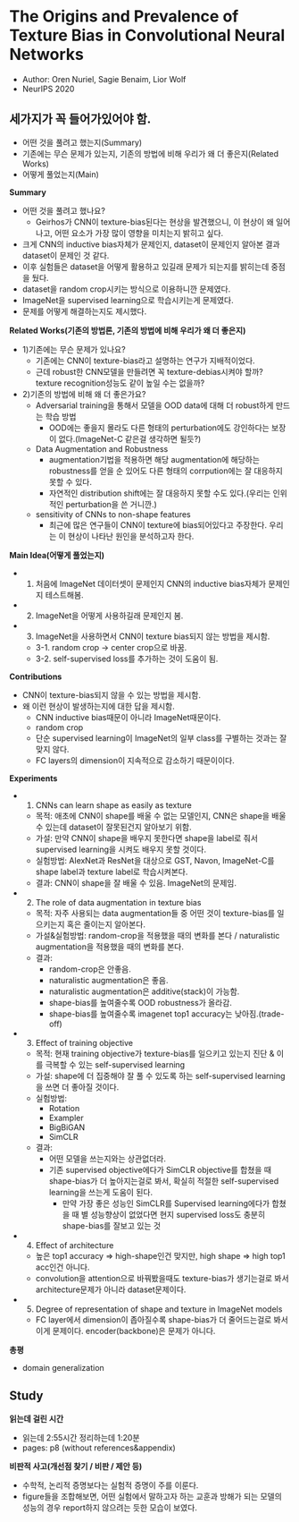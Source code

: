 # The Origins and Prevalence of Texture Bias in Convolutional Neural Networks
- Author: Oren Nuriel, Sagie Benaim, Lior Wolf
- NeurIPS 2020

## 세가지가 꼭 들어가있어야 함.
- 어떤 것을 풀려고 했는지(Summary)
- 기존에는 무슨 문제가 있는지, 기존의 방법에 비해 우리가 왜 더 좋은지(Related Works)
- 어떻게 풀었는지(Main)

**Summary**
- 어떤 것을 풀려고 했나요?
  - Geirhos가 CNN이 texture-bias된다는 현상을 발견했으니, 이 현상이 왜 일어나고, 어떤 요소가 가장 많이 영향을 미치는지 밝히고 싶다.
- 크게 CNN의 inductive bias자체가 문제인지, dataset이 문제인지 알아본 결과 dataset이 문제인 것 같다.
- 이후 실험들은 dataset을 어떻게 활용하고 있길래 문제가 되는지를 밝히는데 중점을 뒀다.
- dataset을 random crop시키는 방식으로 이용하니깐 문제였다.
- ImageNet을 supervised learning으로 학습시키는게 문제였다.
- 문제를 어떻게 해결하는지도 제시했다.

**Related Works(기존의 방법론, 기존의 방법에 비해 우리가 왜 더 좋은지)**
- 1)기존에는 무슨 문제가 있나요?
  - 기존에는 CNN이 texture-bias라고 설명하는 연구가 지배적이었다. 
  - 근데 robust한 CNN모델을 만들려면 꼭 texture-debias시켜야 할까? texture recognition성능도 같이 높일 수는 없을까?
- 2)기존의 방법에 비해 왜 더 좋은가요?
  - Adversarial training을 통해서 모델을 OOD data에 대해 더 robust하게 만드는 학습 방법
    - OOD에는 좋을지 몰라도 다른 형태의 perturbation에도 강인하다는 보장이 없다.(ImageNet-C 같은걸 생각하면 될듯?)
  - Data Augmentation and Robustness
    - augmentation기법을 적용하면 해당 augmentation에 해당하는 robustness를 얻을 순 있어도 다른 형태의 corrpution에는 잘 대응하지 못할 수 있다.
    - 자연적인 distribution shift에는 잘 대응하지 못할 수도 있다.(우리는 인위적인 perturbation을 쓴 거니깐.)
  - sensitivity of CNNs to non-shape features
    - 최근에 많은 연구들이 CNN이 texture에 bias되어있다고 주장한다. 우리는 이 현상이 나타난 원인을 분석하고자 한다.

**Main Idea(어떻게 풀었는지)**
- 1) 처음에 ImageNet 데이터셋이 문제인지 CNN의 inductive bias자체가 문제인지 테스트해봄.
- 2) ImageNet을 어떻게 사용하길래 문제인지 봄.
- 3) ImageNet을 사용하면서 CNN이 texture bias되지 않는 방법을 제시함.
  - 3-1. random crop -> center crop으로 바꿈.
  - 3-2. self-supervised loss를 추가하는 것이 도움이 됨.

**Contributions**
- CNN이 texture-bias되지 않을 수 있는 방법을 제시함.
- 왜 이런 현상이 발생하는지에 대한 답을 제시함.
  - CNN inductive bias때문이 아니라 ImageNet때문이다.
  - random crop
  - 단순 supervised learning이 ImageNet의 일부 class를 구별하는 것과는 잘 맞지 않다.
  - FC layers의 dimension이 지속적으로 감소하기 때문이이다.

**Experiments**
- 1) CNNs can learn shape as easily as texture
  - 목적: 애초에 CNN이 shape를 배울 수 없는 모델인지, CNN은 shape을 배울 수 있는데 dataset이 잘못된건지 알아보기 위함.
  - 가설: 만약 CNN이 shape을 배우지 못한다면 shape을 label로 줘서 supervised learning을 시켜도 배우지 못할 것이다.
  - 실험방법: AlexNet과 ResNet을 대상으로 GST, Navon, ImageNet-C를 shape label과 texture label로 학습시켜본다.
  - 결과: CNN이 shape을 잘 배울 수 있음. ImageNet의 문제임.
- 2) The role of data augmentation in texture bias
  - 목적: 자주 사용되는 data augmentation들 중 어떤 것이 texture-bias를 일으키는지 혹은 줄이는지 알아본다.
  - 가설&실험방법: random-crop을 적용했을 때의 변화를 본다 / naturalistic augmentation을 적용했을 때의 변화를 본다.
  - 결과:
    - random-crop은 안좋음.
    - naturalistic augmentation은 좋음.
    - naturalistic augmentation은 additive(stack)이 가능함.
    - shape-bias를 높여줄수록 OOD robustness가 올라감.
    - shape-bias를 높여줄수록 imagenet top1 accuracy는 낮아짐.(trade-off)
- 3) Effect of training objective
  - 목적: 현재 training objective가 texture-bias를 일으키고 있는지 진단 & 이를 극복할 수 있는 self-supervised learning
  - 가설: shape에 더 집중해야 잘 풀 수 있도록 하는 self-supervised learning을 쓰면 더 좋아질 것이다.
  - 실험방법:
    - Rotation
    - Exampler
    - BigBiGAN
    - SimCLR
  - 결과:
    - 어떤 모델을 쓰는지와는 상관없더라.
    - 기존 supervised objective에다가 SimCLR objective를 합쳤을 때 shape-bias가 더 높아지는걸로 봐서, 확실히 적절한 self-supervised learning을 쓰는게 도움이 된다.
      - 만약 가장 좋은 성능인 SimCLR를 Supervised learning에다가 합쳤을 때 별 성능향상이 없었다면 현지 supervised loss도 충분히 shape-bias를 잘보고 있는 것
- 4) Effect of architecture
  - 높은 top1 accuracy => high-shape인건 맞지만, high shape => high top1 acc인건 아니다.
  - convolution을 attention으로 바꿔봤을때도 texture-bias가 생기는걸로 봐서 architecture문제가 아니라 dataset문제이다.
- 5) Degree of representation of shape and texture in ImageNet models
  - FC layer에서 dimension이 좁아질수록 shape-bias가 더 줄어드는걸로 봐서 이게 문제이다. encoder(backbone)은 문제가 아니다.

**총평**
- domain generalization

## Study

**읽는데 걸린 시간**
- 읽는데 2:55시간 정리하는데 1:20분
- pages: p8 (without references&appendix) 

**비판적 사고(개선점 찾기 / 비판 / 제안 등)**
- 수학적, 논리적 증명보다는 실험적 증명이 주를 이룬다. 
- figure들을 조합해보면, 어떤 실험에서 말하고자 하는 교훈과 방해가 되는 모델의 성능의 경우 report하지 않으려는 듯한 모습이 보였다.

